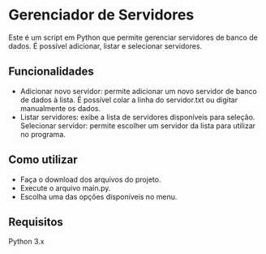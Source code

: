 
# Gerenciador de Servidores
Este é um script em Python que permite gerenciar servidores de banco de dados. É possível adicionar, listar e selecionar servidores.

## Funcionalidades

- Adicionar novo servidor: permite adicionar um novo servidor de banco de dados à lista. É possível colar a linha do servidor.txt ou digitar manualmente os dados.
- Listar servidores: exibe a lista de servidores disponíveis para seleção.
Selecionar servidor: permite escolher um servidor da lista para utilizar no programa.

## Como utilizar
- Faça o download dos arquivos do projeto.
- Execute o arquivo main.py.
- Escolha uma das opções disponíveis no menu.

## Requisitos
Python 3.x
